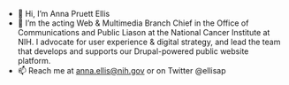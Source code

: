 - 👋 Hi, I’m Anna Pruett Ellis
- 👀 I’m the acting Web & Multimedia Branch Chief in the Office of Communications and Public Liason at the National Cancer Institute at NIH. I advocate for user experience & digital strategy, and lead the team that develops and supports our Drupal-powered public website platform.
- 📫 Reach me at anna.ellis@nih.gov or on Twitter @ellisap
